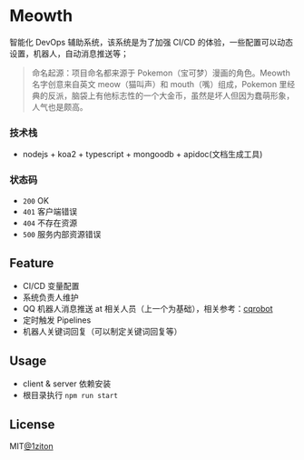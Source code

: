 # Meowth

智能化 DevOps 辅助系统，该系统是为了加强 CI/CD 的体验，一些配置可以动态设置，机器人，自动消息推送等；

> 命名起源：项目命名都来源于 Pokemon（宝可梦）漫画的角色。Meowth 名字创意来自英文 meow（猫叫声）和 mouth（嘴）组成，Pokemon 里经典的反派，脑袋上有他标志性的一个大金币，虽然是坏人但因为蠢萌形象，人气也是颇高。

### 技术栈

- nodejs + koa2 + typescript + mongoodb + apidoc(文档生成工具)

### 状态码

- `200` OK
- `401` 客户端错误
- `404` 不存在资源
- `500` 服务内部资源错误

## Feature

- CI/CD 变量配置
- 系统负责人维护
- QQ 机器人消息推送 at 相关人员（上一个为基础），相关参考：[cqrobot](https://github.com/1ziton/cqrobot)
- 定时触发 Pipelines
- 机器人关键词回复（可以制定关键词回复等）

## Usage

- client & server 依赖安装
- 根目录执行 `npm run start`

## License

MIT[@1ziton](https://github.com/1ziton)


